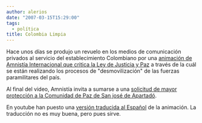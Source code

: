 ```yaml
---
author: alerios
date: "2007-03-15T15:29:00"
tags:
  - política
title: Colombia Limpia
---
```


Hace unos días se produjo un revuelo en los medios de comunicación privados al
servicio del establecimiento Colombiano por una [animación de Amnistía
Internacional que critica la Ley de Justicia y
Paz](http://www.amnestyusa.org/countries/colombia/animation.html) a través de
la cuál se están realizando los procesos de "desmovilización" de las fuerzas
paramilitares del país.

Al final del video, Amnistía invita a sumarse a una [solicitud de mayor
protección a la Comunidad de Paz de San josé de
Apartadó](http://takeaction.amnestyusa.org/c.goJTI0OvElH/b.2523589/k.BF6F/Shield_Peace_Community_of_San_Jos_de_Apartad_Nominated_for_the_Nobel_Peace_Award_from_Threats_in_Colombia/siteapps/advocacy/ActionItem.aspx).

En youtube han puesto una [versión traducida al
Español](http://www.youtube.com/watch?v=w0f1RQd4Q-I&mode=related&search=) de
la animación. La traducción no es muy buena, pero pues sirve.
